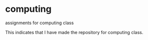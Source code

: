 # computing
assignments for computing class 

This indicates that I have made the repository for computing class. 
